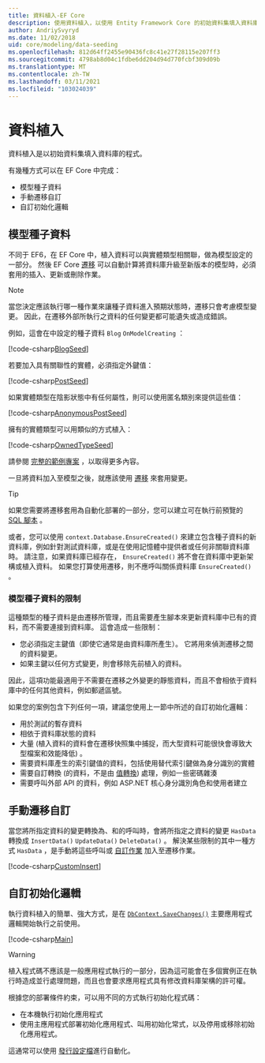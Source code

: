 ```yaml
---
title: 資料植入-EF Core
description: 使用資料植入，以使用 Entity Framework Core 的初始資料集填入資料庫
author: AndriySvyryd
ms.date: 11/02/2018
uid: core/modeling/data-seeding
ms.openlocfilehash: 812d64ff2455e90436fc8c41e27f28115e207ff3
ms.sourcegitcommit: 4798ab8d04c1fdbe6dd204d94d770fcbf309d09b
ms.translationtype: MT
ms.contentlocale: zh-TW
ms.lasthandoff: 03/11/2021
ms.locfileid: "103024039"
---
```

# <a name="data-seeding"></a>資料植入

資料植入是以初始資料集填入資料庫的程式。

有幾種方式可以在 EF Core 中完成：

* 模型種子資料
* 手動遷移自訂
* 自訂初始化邏輯

## <a name="model-seed-data"></a>模型種子資料

不同于 EF6，在 EF Core 中，植入資料可以與實體類型相關聯，做為模型設定的一部分。 然後 EF Core [遷移](xref:core/managing-schemas/migrations/index) 可以自動計算將資料庫升級至新版本的模型時，必須套用的插入、更新或刪除作業。

> [!NOTE]
> 當您決定應該執行哪一種作業來讓種子資料進入預期狀態時，遷移只會考慮模型變更。 因此，在遷移外部所執行之資料的任何變更都可能遺失或造成錯誤。

例如，這會在中設定的種子資料 `Blog` `OnModelCreating` ：

[!code-csharp[BlogSeed](../../../samples/core/Modeling/DataSeeding/DataSeedingContext.cs?name=BlogSeed)]

若要加入具有關聯性的實體，必須指定外鍵值：

[!code-csharp[PostSeed](../../../samples/core/Modeling/DataSeeding/DataSeedingContext.cs?name=PostSeed)]

如果實體類型在陰影狀態中有任何屬性，則可以使用匿名類別來提供這些值：

[!code-csharp[AnonymousPostSeed](../../../samples/core/Modeling/DataSeeding/DataSeedingContext.cs?name=AnonymousPostSeed)]

擁有的實體類型可以用類似的方式植入：

[!code-csharp[OwnedTypeSeed](../../../samples/core/Modeling/DataSeeding/DataSeedingContext.cs?name=OwnedTypeSeed)]

請參閱 [完整的範例專案](https://github.com/dotnet/EntityFramework.Docs/tree/main/samples/core/Modeling/DataSeeding) ，以取得更多內容。

一旦將資料加入至模型之後，就應該使用 [遷移](xref:core/managing-schemas/migrations/index) 來套用變更。

> [!TIP]
> 如果您需要將遷移套用為自動化部署的一部分，您可以建立可在執行前預覽的 [SQL 腳本](xref:core/managing-schemas/migrations/index#generate-sql-scripts) 。

或者，您可以使用 `context.Database.EnsureCreated()` 來建立包含種子資料的新資料庫，例如針對測試資料庫，或是在使用記憶體中提供者或任何非關聯資料庫時。 請注意，如果資料庫已經存在， `EnsureCreated()` 將不會在資料庫中更新架構或植入資料。 如果您打算使用遷移，則不應呼叫關係資料庫 `EnsureCreated()` 。

### <a name="limitations-of-model-seed-data"></a>模型種子資料的限制

這種類型的種子資料是由遷移所管理，而且需要產生腳本來更新資料庫中已有的資料，而不需要連接到資料庫。 這會造成一些限制：

* 您必須指定主鍵值（即使它通常是由資料庫所產生）。 它將用來偵測遷移之間的資料變更。
* 如果主鍵以任何方式變更，則會移除先前植入的資料。

因此，這項功能最適用于不需要在遷移之外變更的靜態資料，而且不會相依于資料庫中的任何其他資料，例如郵遞區號。

如果您的案例包含下列任何一項，建議您使用上一節中所述的自訂初始化邏輯：

* 用於測試的暫存資料
* 相依于資料庫狀態的資料
* 大量 (植入資料的資料會在遷移快照集中捕捉，而大型資料可能很快會導致大型檔案和效能降低) 。
* 需要資料庫產生的索引鍵值的資料，包括使用替代索引鍵做為身分識別的實體
* 需要自訂轉換 (的資料，不是由 [值轉換](xref:core/modeling/value-conversions)) 處理，例如一些密碼雜湊
* 需要呼叫外部 API 的資料，例如 ASP.NET 核心身分識別角色和使用者建立

## <a name="manual-migration-customization"></a>手動遷移自訂

當您將所指定資料的變更轉換為、和的呼叫時，會將所指定之資料的變更 `HasData` 轉換成 `InsertData()` `UpdateData()` `DeleteData()` 。 解決某些限制的其中一種方式 `HasData` ，是手動將這些呼叫或 [自訂作業](xref:core/managing-schemas/migrations/operations) 加入至遷移作業。

[!code-csharp[CustomInsert](../../../samples/core/Modeling/DataSeeding/Migrations/20181102235626_Initial.cs?name=CustomInsert)]

## <a name="custom-initialization-logic"></a>自訂初始化邏輯

執行資料植入的簡單、強大方式，是在 [`DbContext.SaveChanges()`](xref:core/saving/index) 主要應用程式邏輯開始執行之前使用。

[!code-csharp[Main](../../../samples/core/Modeling/DataSeeding/Program.cs?name=CustomSeeding)]

> [!WARNING]
> 植入程式碼不應該是一般應用程式執行的一部分，因為這可能會在多個實例正在執行時造成並行處理問題，而且也會要求應用程式具有修改資料庫架構的許可權。

根據您的部署條件約束，可以用不同的方式執行初始化程式碼：

* 在本機執行初始化應用程式
* 使用主應用程式部署初始化應用程式、叫用初始化常式，以及停用或移除初始化應用程式。

這通常可以使用 [發行設定檔](/aspnet/core/host-and-deploy/visual-studio-publish-profiles)進行自動化。
